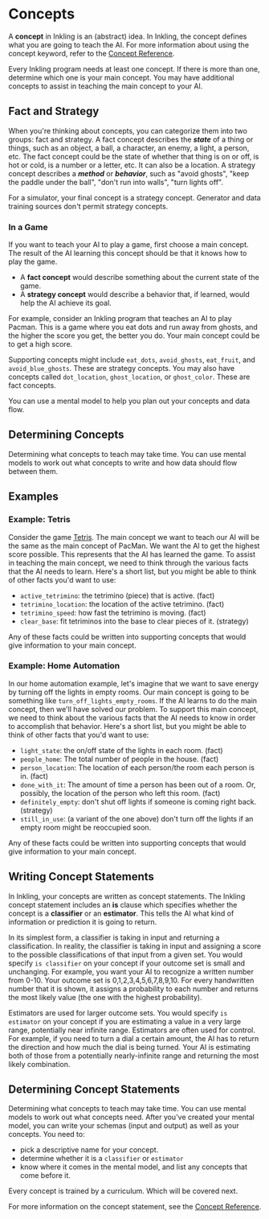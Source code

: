 # Concepts

A **concept** in Inkling is an (abstract) idea. In Inkling, the concept defines what you are going to teach the AI. For more information about using the concept keyword, refer to the [Concept Reference][1].

Every Inkling program needs at least one concept. If there is more than one, determine which one is your main concept. You may have additional concepts to assist in teaching the main concept to your AI.

## Fact and Strategy

When you're thinking about concepts, you can categorize them into two groups: fact and strategy. A fact concept describes the _**state**_ of a thing or things, such as an object, a ball, a character, an enemy, a light, a person, etc. The fact concept could be the state of whether that thing is on or off, is hot or cold, is a number or a letter, etc. It can also be a location. A strategy concept describes a _**method**_ or _**behavior**_, such as "avoid ghosts", "keep the paddle under the ball", "don't run into walls", "turn lights off".

For a simulator, your final concept is a strategy concept. Generator and data training sources don't permit strategy concepts.

### In a Game

If you want to teach your AI to play a game, first choose a main concept. The result of the AI learning this concept should be that it knows how to play the game.

* A **fact concept** would describe something about the current state of the game.
* A **strategy concept** would describe a behavior that, if learned, would help the AI achieve its goal.

For example, consider an Inkling program that teaches an AI to play Pacman. This is a game where you eat dots and run away from ghosts, and the higher the score you get, the better you do. Your main concept could be to get a high score.

Supporting concepts might include `eat_dots`, `avoid_ghosts`, `eat_fruit`, and `avoid_blue_ghosts`. These are strategy concepts. You may also have concepts called `dot_location`, `ghost_location`, or `ghost_color`. These are fact concepts.

You can use a mental model to help you plan out your concepts and data flow.

## Determining Concepts

Determining what concepts to teach may take time. You can use mental models to work out what concepts to write and how data should flow between them.

## Examples

### Example: Tetris

Consider the game [Tetris][2]. The main concept we want to teach our AI will be the same as the main concept of PacMan. We want the AI to get the highest score possible. This represents that the AI has learned the game. To assist in teaching the main concept, we need to think through the various facts that the AI needs to learn. Here's a short list, but you might be able to think of other facts you'd want to use:

* `active_tetrimino`: the tetrimino (piece) that is active. (fact)
* `tetrimino_location`: the location of the active tetrimino. (fact)
* `tetrimino_speed`: how fast the tetrimino is moving. (fact)
* `clear_base`: fit tetriminos into the base to clear pieces of it. (strategy)

Any of these facts could be written into supporting concepts that would give information to your main concept.

### Example: Home Automation

In our home automation example, let's imagine that we want to save energy by turning off the lights in empty rooms. Our main concept is going to be something like `turn_off_lights_empty_rooms`. If the AI learns to do the main concept, then we'll have solved our problem. To support this main concept, we need to think about the various facts that the AI needs to know in order to accomplish that behavior. Here's a short list, but you might be able to think of other facts that you'd want to use:

* `light_state`: the on/off state of the lights in each room. (fact)
* `people_home`: The total number of people in the house. (fact)
* `person_location`: The location of each person/the room each person is in. (fact)
* `done_with_it`: The amount of time a person has been out of a room. Or, possibly, the location of the person who left this room. (fact)
* `definitely_empty`: don't shut off lights if someone is coming right back. (strategy)
* `still_in_use`: (a variant of the one above) don't turn off the lights if an empty room might be reoccupied soon.

Any of these facts could be written into supporting concepts that would give information to your main concept.

## Writing Concept Statements

In Inkling, your concepts are written as concept statements. The Inkling concept statement includes an **is** clause which specifies whether the concept is a **classifier** or an **estimator**. This tells the AI what kind of information or prediction it is going to return.

In its simplest form, a classifier is taking in input and returning a classification. In reality, the classifier is taking in input and assigning a score to the possible classifications of that input from a given set. You would specify `is classifier` on your concept if your outcome set is small and unchanging. For example, you want your AI to recognize a written number from 0-10. Your outcome set is 0,1,2,3,4,5,6,7,8,9,10. For every handwritten number that it is shown, it assigns a probability to each number and returns the most likely value (the one with the highest probability).

Estimators are used for larger outcome sets.  You would specify `is estimator` on your concept if you are estimating a value in a very large range, potentially near infinite range. Estimators are often used for control. For example, if you need to turn a dial a certain amount, the AI has to return the direction and how much the dial is being turned. Your AI is estimating both of those from a potentially nearly-infinite range and returning the most likely combination.

## Determining Concept Statements

Determining what concepts to teach may take time. You can use mental models to work out what concepts need.  After you've created your mental model, you can write your schemas (input and output) as well as your concepts. You need to:

* pick a descriptive name for your concept.
* determine whether it is a `classifier` or `estimator`
* know where it comes in the mental model, and list any concepts that come before it.

Every concept is trained by a curriculum. Which will be covered next.

For more information on the concept statement, see the [Concept Reference][1].

[1]: ./inkling-reference.html#concept
[2]: https://en.wikipedia.org/wiki/Tetris
